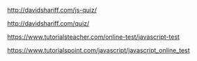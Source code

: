 http://davidshariff.com/js-quiz/

http://davidshariff.com/quiz/

https://www.tutorialsteacher.com/online-test/javascript-test

https://www.tutorialspoint.com/javascript/javascript_online_test

